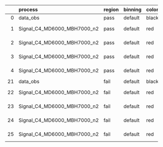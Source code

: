 |    | process                     | region   | binning   | color   | process_type   |   scale | variation   | source_filename                                                      | source_histname    | alias                       | title     |   combine_idx |     lnN |   shapes | syst_type   | direction   | variation_alias   |
|---:|:----------------------------|:---------|:----------|:--------|:---------------|--------:|:------------|:---------------------------------------------------------------------|:-------------------|:----------------------------|:----------|--------------:|--------:|---------:|:------------|:------------|:------------------|
|  0 | data_obs                    | pass     | default   | black   | DATA           |       1 | nominal     | ./histograms_for_2DAlphabet_v18//BH_Data.root                        | hpass              | Data                        | Data      |           nan | nan     |      nan | nan         | nan         | nan               |
|  1 | Signal_C4_MD6000_MBH7000_n2 | pass     | default   | red     | SIGNAL         |       1 | lumi        | ./histograms_for_2DAlphabet_v18//BH_Signal_C4_MD6000_MBH7000_n2.root | hpass              | Signal_C4_MD6000_MBH7000_n2 | BH signal |           nan |   1.016 |      nan | lnN         | nan         | nan               |
|  2 | Signal_C4_MD6000_MBH7000_n2 | pass     | default   | red     | SIGNAL         |       1 | SVM         | ./histograms_for_2DAlphabet_v18//BH_Signal_C4_MD6000_MBH7000_n2.root | hpass_SVMsyst_up   | Signal_C4_MD6000_MBH7000_n2 | BH signal |           nan | nan     |        1 | shapes      | Up          | SVMsyst           |
|  3 | Signal_C4_MD6000_MBH7000_n2 | pass     | default   | red     | SIGNAL         |       1 | SVM         | ./histograms_for_2DAlphabet_v18//BH_Signal_C4_MD6000_MBH7000_n2.root | hpass_SVMsyst_down | Signal_C4_MD6000_MBH7000_n2 | BH signal |           nan | nan     |        1 | shapes      | Down        | SVMsyst           |
|  4 | Signal_C4_MD6000_MBH7000_n2 | pass     | default   | red     | SIGNAL         |       1 | nominal     | ./histograms_for_2DAlphabet_v18//BH_Signal_C4_MD6000_MBH7000_n2.root | hpass              | Signal_C4_MD6000_MBH7000_n2 | BH signal |           nan | nan     |      nan | nan         | nan         | nan               |
| 21 | data_obs                    | fail     | default   | black   | DATA           |       1 | nominal     | ./histograms_for_2DAlphabet_v18//BH_Data.root                        | hfail              | Data                        | Data      |           nan | nan     |      nan | nan         | nan         | nan               |
| 22 | Signal_C4_MD6000_MBH7000_n2 | fail     | default   | red     | SIGNAL         |       1 | lumi        | ./histograms_for_2DAlphabet_v18//BH_Signal_C4_MD6000_MBH7000_n2.root | hfail              | Signal_C4_MD6000_MBH7000_n2 | BH signal |           nan |   1.016 |      nan | lnN         | nan         | nan               |
| 23 | Signal_C4_MD6000_MBH7000_n2 | fail     | default   | red     | SIGNAL         |       1 | SVM         | ./histograms_for_2DAlphabet_v18//BH_Signal_C4_MD6000_MBH7000_n2.root | hfail_SVMsyst_up   | Signal_C4_MD6000_MBH7000_n2 | BH signal |           nan | nan     |        1 | shapes      | Up          | SVMsyst           |
| 24 | Signal_C4_MD6000_MBH7000_n2 | fail     | default   | red     | SIGNAL         |       1 | SVM         | ./histograms_for_2DAlphabet_v18//BH_Signal_C4_MD6000_MBH7000_n2.root | hfail_SVMsyst_down | Signal_C4_MD6000_MBH7000_n2 | BH signal |           nan | nan     |        1 | shapes      | Down        | SVMsyst           |
| 25 | Signal_C4_MD6000_MBH7000_n2 | fail     | default   | red     | SIGNAL         |       1 | nominal     | ./histograms_for_2DAlphabet_v18//BH_Signal_C4_MD6000_MBH7000_n2.root | hfail              | Signal_C4_MD6000_MBH7000_n2 | BH signal |           nan | nan     |      nan | nan         | nan         | nan               |
